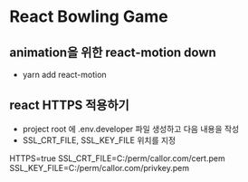 # React Bowling Game

## animation을 위한 react-motion down

- yarn add react-motion

## react HTTPS 적용하기

- project root 에 .env.developer 파일 생성하고 다음 내용을 작성
- SSL_CRT_FILE, SSL_KEY_FILE 위치를 지정

HTTPS=true
SSL_CRT_FILE=C:/perm/callor.com/cert.pem
SSL_KEY_FILE=C:/perm/callor.com/privkey.pem
